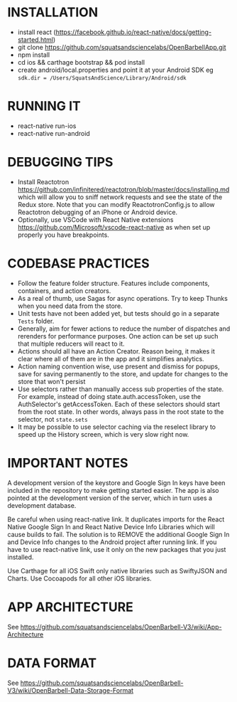 # INSTALLATION

* install react (https://facebook.github.io/react-native/docs/getting-started.html)
* git clone https://github.com/squatsandsciencelabs/OpenBarbellApp.git
* npm install
* cd ios && carthage bootstrap && pod install
* create android/local.properties and point it at your Android SDK eg `sdk.dir = /Users/SquatsAndScience/Library/Android/sdk`

# RUNNING IT

* react-native run-ios
* react-native run-android

# DEBUGGING TIPS

* Install Reactotron https://github.com/infinitered/reactotron/blob/master/docs/installing.md which will allow you to sniff network requests and see the state of the Redux store. Note that you can modify ReactotronConfig.js to allow Reactotron debugging of an iPhone or Android device.
* Optionally, use VSCode with React Native extensions https://github.com/Microsoft/vscode-react-native as when set up properly you have breakpoints.

# CODEBASE PRACTICES

* Follow the feature folder structure. Features include components, containers, and action creators.
* As a real of thumb, use Sagas for async operations. Try to keep Thunks when you need data from the store.
* Unit tests have not been added yet, but tests should go in a separate `Tests` folder.
* Generally, aim for fewer actions to reduce the number of dispatches and rerenders for performance purposes. One action can be set up such that multiple reducers will react to it.
* Actions should all have an Action Creator. Reason being, it makes it clear where all of them are in the app and it simplifies analytics.
* Action naming convention wise, use present and dismiss for popups, save for saving permanently to the store, and update for changes to the store that won't persist
* Use selectors rather than manually access sub properties of the state. For example, instead of doing state.auth.accessToken, use the AuthSelector's getAccessToken. Each of these selectors should start from the root state. In other words, always pass in the root state to the selector, not `state.sets`
* It may be possible to use selector caching via the reselect library to speed up the History screen, which is very slow right now.

# IMPORTANT NOTES

A development version of the keystore and Google Sign In keys have been included in the repository to make getting started easier. The app is also pointed at the development version of the server, which in turn uses a development database.

Be careful when using react-native link. It duplicates imports for the React Native Google Sign In and React Native Device Info Libraries which will cause builds to fail. The solution is to REMOVE the additional Google Sign In and Device Info changes to the Android project after running link. If you have to use react-native link, use it only on the new packages that you just installed.

Use Carthage for all iOS Swift only native libraries such as SwiftyJSON and Charts. Use Cocoapods for all other iOS libraries.

# APP ARCHITECTURE

See https://github.com/squatsandsciencelabs/OpenBarbell-V3/wiki/App-Architecture

# DATA FORMAT

See https://github.com/squatsandsciencelabs/OpenBarbell-V3/wiki/OpenBarbell-Data-Storage-Format